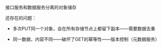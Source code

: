 接口服务和数据服务分离的对象储存

还存在的问题：

* 多次PUT同一个对象，会在所有存储节点上都留下副本——需要数据去重

* 同一数据，内容不同——破坏了GET的幂等性——版本控制（元数据服务）
